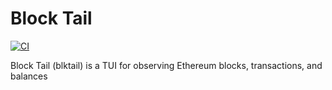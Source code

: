 # Block Tail

[![CI](https://github.com/sergerad/blktail/workflows/CI/badge.svg)](https://github.com/sergerad/blktail/actions)

Block Tail (blktail) is a TUI for observing Ethereum blocks, transactions, and balances
